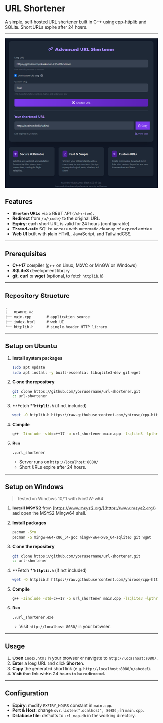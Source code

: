 # URL Shortener

A simple, self-hosted URL shortener built in C++ using [cpp-httplib](https://github.com/yhirose/cpp-httplib) and SQLite.
Short URLs expire after 24 hours.

---
![Screenshot](Screenshot.png)
## Features

* **Shorten URLs** via a REST API (`/shorten`).
* **Redirect** from `/u/{code}` to the original URL.
* **Expiry**: each short URL is valid for 24 hours (configurable).
* **Thread-safe** SQLite access with automatic cleanup of expired entries.
* **Web UI** built with plain HTML, JavaScript, and TailwindCSS.

---

## Prerequisites

* **C++17** compiler (g++ on Linux, MSVC or MinGW on Windows)
* **SQLite3** development library
* **git**, **curl** or **wget** (optional, to fetch `httplib.h`)

---

## Repository Structure

```
.
├── README.md
├── main.cpp       # application source
├── index.html     # web UI
└── httplib.h      # single-header HTTP library
```

---

## Setup on Ubuntu

1. **Install system packages**

   ```bash
   sudo apt update
   sudo apt install -y build-essential libsqlite3-dev git wget
   ```

2. **Clone the repository**

   ```bash
   git clone https://github.com/yourusername/url-shortener.git
   cd url-shortener
   ```

3. \*\*Fetch \*\***`httplib.h`** (if not included)

   ```bash
   wget -O httplib.h https://raw.githubusercontent.com/yhirose/cpp-httplib/master/httplib.h
   ```

4. **Compile**

   ```bash
   g++ -Iinclude -std=c++17 -o url_shortener main.cpp -lsqlite3 -lpthread -lws2_32
   ```

5. **Run**

   ```bash
   ./url_shortener
   ```

   * Server runs on `http://localhost:8080/`
   * Short URLs expire after 24 hours.

---

## Setup on Windows

> Tested on Windows 10/11 with MinGW-w64

1. **Install MSYS2** from [https://www.msys2.org/](https://www.msys2.org/) and open the MSYS2 Mingw64 shell.

2. **Install packages**

   ```bash
   pacman -Syu
   pacman -S mingw-w64-x86_64-gcc mingw-w64-x86_64-sqlite3 git wget
   ```

3. **Clone the repository**

   ```bash
   git clone https://github.com/yourusername/url-shortener.git
   cd url-shortener
   ```

4. \*\*Fetch \*\***`httplib.h`** (if not included)

   ```bash
   wget -O httplib.h https://raw.githubusercontent.com/yhirose/cpp-httplib/master/httplib.h
   ```

5. **Compile**

   ```bash
   g++ -Iinclude -std=c++17 -o url_shortener main.cpp -lsqlite3 -lpthread -lws2_32
   ```

6. **Run**

   ```bash
   ./url_shortener.exe
   ```

   * Visit `http://localhost:8080/` in your browser.

---

## Usage

1. **Open** `index.html` in your browser or navigate to `http://localhost:8080/`.
2. **Enter** a long URL and click **Shorten**.
3. **Copy** the generated short link (e.g. `http://localhost:8080/u/abcdef`).
4. **Visit** that link within 24 hours to be redirected.

---

## Configuration

* **Expiry**: modify `EXPIRY_HOURS` constant in `main.cpp`.
* **Port & Host**: change `svr.listen("localhost", 8080);` in `main.cpp`.
* **Database file**: defaults to `url_map.db` in the working directory.

